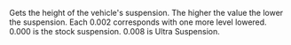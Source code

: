 Gets the height of the vehicle's suspension.
The higher the value the lower the suspension. Each 0.002 corresponds with one more level lowered.
0.000 is the stock suspension.
0.008 is Ultra Suspension.